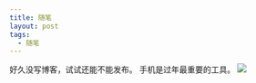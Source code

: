```yaml
---
title: 随笔
layout: post
tags:
  - 随笔
---
```

好久没写博客，试试还能不能发布。
手机是过年最重要的工具。
![](http://7xo9zb.com1.z0.glb.clouddn.com/EPSN1629.jpg)